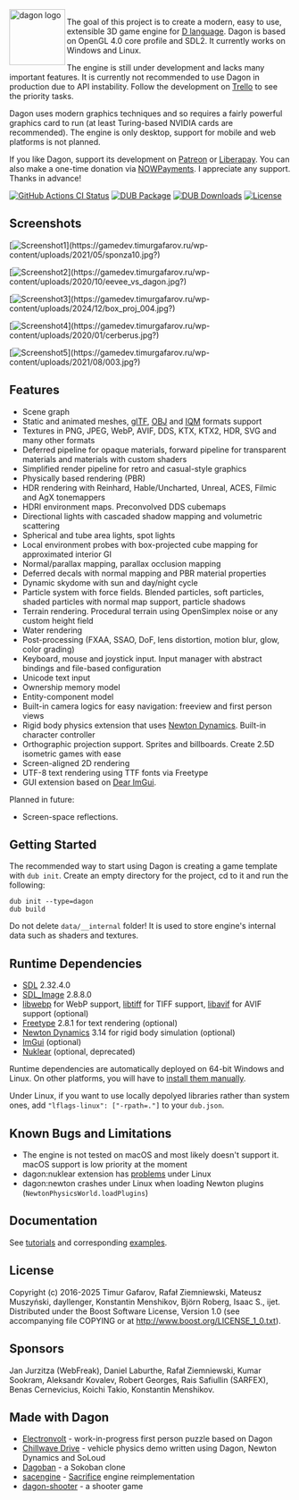<img align="left" alt="dagon logo" src="https://github.com/gecko0307/dagon/raw/master/logo/dagon-logo-320.png" width="100" style="vertical-align:top" />

The goal of this project is to create a modern, easy to use, extensible 3D game engine for [D language](https://dlang.org/). Dagon is based on OpenGL 4.0 core profile and SDL2. It currently works on Windows and Linux.

The engine is still under development and lacks many important features. It is currently not recommended to use Dagon in production due to API instability. Follow the development on [Trello](https://trello.com/b/4sDgRjZI/dagon-development-board) to see the priority tasks.

Dagon uses modern graphics techniques and so requires a fairly powerful graphics card to run (at least Turing-based NVIDIA cards are recommended). The engine is only desktop, support for mobile and web platforms is not planned.

If you like Dagon, support its development on [Patreon](https://www.patreon.com/gecko0307) or [Liberapay](https://liberapay.com/gecko0307). You can also make a one-time donation via [NOWPayments](https://nowpayments.io/donation/gecko0307). I appreciate any support. Thanks in advance!

[![GitHub Actions CI Status](https://github.com/gecko0307/dagon/workflows/CI/badge.svg)](https://github.com/gecko0307/dagon/actions?query=workflow%3ACI)
[![DUB Package](https://img.shields.io/dub/v/dagon.svg)](https://code.dlang.org/packages/dagon)
[![DUB Downloads](https://img.shields.io/dub/dt/dagon.svg)](https://code.dlang.org/packages/dagon)
[![License](http://img.shields.io/badge/license-boost-blue.svg)](http://www.boost.org/LICENSE_1_0.txt)

Screenshots
-----------
[![Screenshot1](https://gamedev.timurgafarov.ru/wp-content/uploads/2021/05/sponza10.jpg?)](https://gamedev.timurgafarov.ru/wp-content/uploads/2021/05/sponza10.jpg?)

[![Screenshot2](https://gamedev.timurgafarov.ru/wp-content/uploads/2020/10/eevee_vs_dagon.jpg?)](https://gamedev.timurgafarov.ru/wp-content/uploads/2020/10/eevee_vs_dagon.jpg?)

[![Screenshot3](https://gamedev.timurgafarov.ru/wp-content/uploads/2024/12/box_proj_004.jpg?)](https://gamedev.timurgafarov.ru/wp-content/uploads/2024/12/box_proj_004.jpg?)

[![Screenshot4](https://gamedev.timurgafarov.ru/wp-content/uploads/2020/01/cerberus.jpg?)](https://gamedev.timurgafarov.ru/wp-content/uploads/2020/01/cerberus.jpg?)

[![Screenshot5](https://gamedev.timurgafarov.ru/wp-content/uploads/2021/08/003.jpg?)](https://gamedev.timurgafarov.ru/wp-content/uploads/2021/08/003.jpg?)

Features
--------
* Scene graph
* Static and animated meshes, [glTF](https://www.khronos.org/gltf/), [OBJ](https://en.wikipedia.org/wiki/Wavefront_.obj_file) and [IQM](https://github.com/lsalzman/iqm) formats support
* Textures in PNG, JPEG, WebP, AVIF, DDS, KTX, KTX2, HDR, SVG and many other formats
* Deferred pipeline for opaque materials, forward pipeline for transparent materials and materials with custom shaders
* Simplified render pipeline for retro and casual-style graphics
* Physically based rendering (PBR)
* HDR rendering with Reinhard, Hable/Uncharted, Unreal, ACES, Filmic and AgX tonemappers
* HDRI environment maps. Preconvolved DDS cubemaps
* Directional lights with cascaded shadow mapping and volumetric scattering
* Spherical and tube area lights, spot lights
* Local environment probes with box-projected cube mapping for approximated interior GI
* Normal/parallax mapping, parallax occlusion mapping
* Deferred decals with normal mapping and PBR material properties
* Dynamic skydome with sun and day/night cycle
* Particle system with force fields. Blended particles, soft particles, shaded particles with normal map support, particle shadows
* Terrain rendering. Procedural terrain using OpenSimplex noise or any custom height field
* Water rendering
* Post-processing (FXAA, SSAO, DoF, lens distortion, motion blur, glow, color grading)
* Keyboard, mouse and joystick input. Input manager with abstract bindings and file-based configuration
* Unicode text input
* Ownership memory model
* Entity-component model
* Built-in camera logics for easy navigation: freeview and first person views
* Rigid body physics extension that uses [Newton Dynamics](http://newtondynamics.com). Built-in character controller
* Orthographic projection support. Sprites and billboards. Create 2.5D isometric games with ease
* Screen-aligned 2D rendering
* UTF-8 text rendering using TTF fonts via Freetype
* GUI extension based on [Dear ImGui](https://github.com/ocornut/imgui).

Planned in future:
* Screen-space reflections.

Getting Started
---------------
The recommended way to start using Dagon is creating a game template with `dub init`. Create an empty directory for the project, cd to it and run the following:
```
dub init --type=dagon
dub build
```

Do not delete `data/__internal` folder! It is used to store engine's internal data such as shaders and textures.

Runtime Dependencies
--------------------
* [SDL](https://www.libsdl.org) 2.32.4.0
* [SDL_Image](https://github.com/libsdl-org/SDL_image) 2.8.8.0
* [libwebp](https://chromium.googlesource.com/webm/libwebp) for WebP support, [libtiff](https://libtiff.gitlab.io/libtiff/) for TIFF support, [libavif](https://github.com/AOMediaCodec/libavif) for AVIF support (optional)
* [Freetype](https://www.freetype.org) 2.8.1 for text rendering (optional)
* [Newton Dynamics](https://github.com/MADEAPPS/newton-dynamics) 3.14 for rigid body simulation (optional)
* [ImGui](https://github.com/ocornut/imgui) (optional)
* [Nuklear](https://github.com/Immediate-Mode-UI/Nuklear) (optional, deprecated)

Runtime dependencies are automatically deployed on 64-bit Windows and Linux. On other platforms, you will have to [install them manually](https://github.com/gecko0307/dagon/blob/master/doc/Runtime%20Dependencies.md).

Under Linux, if you want to use locally depolyed libraries rather than system ones, add `"lflags-linux": ["-rpath=."]` to your `dub.json`.

Known Bugs and Limitations
--------------------------
* The engine is not tested on macOS and most likely doesn't support it. macOS support is low priority at the moment
* dagon:nuklear extension has [problems](https://github.com/gecko0307/dagon/issues/89) under Linux
* dagon:newton crashes under Linux when loading Newton plugins (`NewtonPhysicsWorld.loadPlugins`)

Documentation
-------------
See [tutorials](https://github.com/gecko0307/dagon/wiki/Tutorials) and corresponding [examples](https://github.com/gecko0307/dagon-tutorials).

License
-------
Copyright (c) 2016-2025 Timur Gafarov, Rafał Ziemniewski, Mateusz Muszyński, dayllenger, Konstantin Menshikov, Björn Roberg, Isaac S., ijet. Distributed under the Boost Software License, Version 1.0 (see accompanying file COPYING or at http://www.boost.org/LICENSE_1_0.txt).

Sponsors
--------
Jan Jurzitza (WebFreak), Daniel Laburthe, Rafał Ziemniewski, Kumar Sookram, Aleksandr Kovalev, Robert Georges, Rais Safiullin (SARFEX), Benas Cernevicius, Koichi Takio, Konstantin Menshikov.

Made with Dagon
---------------
* [Electronvolt](https://github.com/gecko0307/electronvolt) - work-in-progress first person puzzle based on Dagon
* [Chillwave Drive](https://github.com/gecko0307/chillwavedrive) - vehicle physics demo written using Dagon, Newton Dynamics and SoLoud
* [Dagoban](https://github.com/Timu5/dagoban) - a Sokoban clone
* [sacengine](https://github.com/tg-2/sacengine) - [Sacrifice](https://en.wikipedia.org/wiki/Sacrifice_(video_game)) engine reimplementation
* [dagon-shooter](https://github.com/aferust/dagon-shooter) - a shooter game
